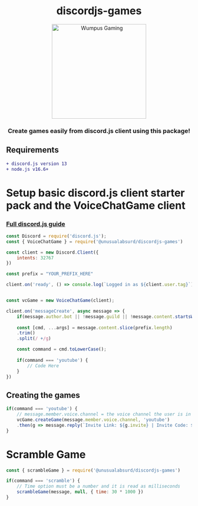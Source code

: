 <div align="center">
  <h1>discordjs-games</h1>
  <img src="https://global-uploads.webflow.com/5e157548d6f7910beea4e2d6/604150249dd5c6c6dad513a4_grbirDygHnFrmvJI3JdoogDOaenIiZyJk60OEXEqwvhWWAgWtstyEq0dZVCC4hXrErHPhQleQ-bWtW7t3gr5vVyWJAbeyeSVJd84nENcuOYJ4z4a2Q6BXo5IpZNP7ddBdNMpTfx5.png" alt="Wumpus Gaming" width="256" height="256">
  
  <h3>Create games easily from discord.js client using this package!</h3>
</div>

## Requirements
```diff
+ discord.js version 13
+ node.js v16.6+
```

# Setup basic discord.js client starter pack and the VoiceChatGame client
### <a href="discordjs.guide" target="__blank">Full discord.js guide</a>

```js
const Discord = require('discord.js');
const { VoiceChatGame } = require('@unusualabsurd/discordjs-games')

const client = new Discord.Client({
    intents: 32767
})

const prefix = "YOUR_PREFIX_HERE"

client.on('ready', () => console.log(`Logged in as ${client.user.tag}`));


const vcGame = new VoiceChatGame(client);

client.on('messageCreate', async message => {
    if(message.author.bot || !message.guild || !message.content.startsWith(prefix)) return;
    
    const [cmd, ...args] = message.content.slice(prefix.length)
    .trim()
    .split(/ +/g)

    const command = cmd.toLowerCase();
    
    if(command === 'youtube') {
        // Code Here
    }
})
```

## Creating the games
```js
if(command === 'youtube') {
    // message.member.voice.channel = the voice channel the user is in
    vcGame.createGame(message.member.voice.channel, 'youtube')
    .then(g => message.reply(`Invite Link: ${g.invite} | Invite Code: ${g.code}`))
}
```

# Scramble Game
```js
const { scrambleGame } = require('@unusualabsurd/discordjs-games')

if(command === 'scramble') {
    // Time option must be a number and it is read as milliseconds
    scrambleGame(message, null, { time: 30 * 1000 })  
}